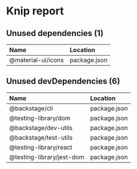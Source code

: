 # Knip report

## Unused dependencies (1)

| Name               | Location     |
|:-------------------|:-------------|
| @material-ui/icons | package.json |

## Unused devDependencies (6)

| Name                      | Location     |
|:--------------------------|:-------------|
| @backstage/cli            | package.json |
| @testing-library/dom      | package.json |
| @backstage/dev-utils      | package.json |
| @backstage/test-utils     | package.json |
| @testing-library/react    | package.json |
| @testing-library/jest-dom | package.json |

